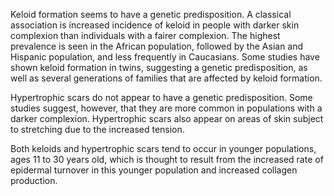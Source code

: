 Keloid formation seems to have a genetic predisposition. A classical association is increased incidence of keloid in people with darker skin complexion than individuals with a fairer complexion. The highest prevalence is seen in the African population, followed by the Asian and Hispanic population, and less frequently in Caucasians. Some studies have shown keloid formation in twins, suggesting a genetic predisposition, as well as several generations of families that are affected by keloid formation.

Hypertrophic scars do not appear to have a genetic predisposition. Some studies suggest, however, that they are more common in populations with a darker complexion. Hypertrophic scars also appear on areas of skin subject to stretching due to the increased tension.

Both keloids and hypertrophic scars tend to occur in younger populations, ages 11 to 30 years old, which is thought to result from the increased rate of epidermal turnover in this younger population and increased collagen production.
